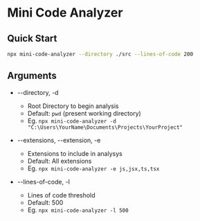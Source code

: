 # Mini Code Analyzer

## Quick Start

```bash
npx mini-code-analyzer --directory ./src --lines-of-code 200
```

## Arguments

- --directory, -d
  - Root Directory to begin analysis
  - Default: `pwd` (present working directory)
  - Eg. `npx mini-code-analyzer -d "C:\Users\YourName\Documents\Projects\YourProject"`

- --extensions, --extension, -e
  - Extensions to include in analysys
  - Default: All extensions
  - Eg. `npx mini-code-analyzer -e js,jsx,ts,tsx`

- --lines-of-code, -l
  - Lines of code threshold
  - Default: 500
  - Eg. `npx mini-code-analyzer -l 500`
